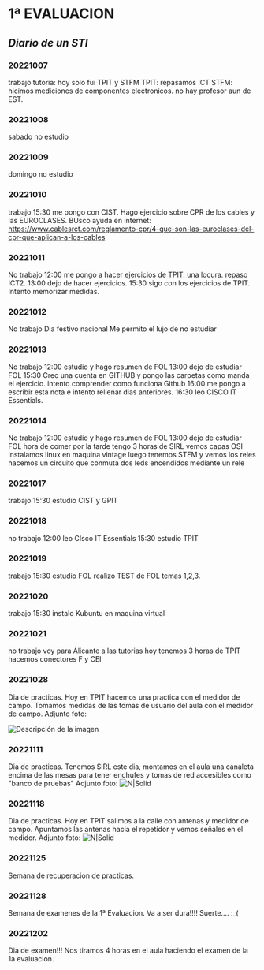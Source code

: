 # 1ª EVALUACION

## _Diario de un STI_

### 20221007

trabajo
tutoria: hoy solo fui TPIT y STFM
TPIT: repasamos ICT
STFM: hicimos mediciones de componentes electronicos.
no hay profesor aun de EST.

### 20221008

sabado
no estudio

### 20221009

domingo
no estudio

### 20221010

trabajo
15:30 me pongo con CIST. Hago ejercicio sobre CPR de los cables y las EUROCLASES. BUsco ayuda en internet: https://www.cablesrct.com/reglamento-cpr/4-que-son-las-euroclases-del-cpr-que-aplican-a-los-cables



### 20221011

No trabajo
12:00 me pongo a hacer ejercicios de TPIT. una locura. repaso ICT2.
13:00 dejo de hacer ejercicios.
15:30 sigo con los ejercicios de TPIT. Intento memorizar medidas.

### 20221012

No trabajo
Dia festivo nacional
Me permito el lujo de no estudiar

### 20221013

No trabajo
12:00 estudio y hago resumen de FOL
13:00 dejo de estudiar FOL
15:30 Creo una cuenta en GITHUB y pongo las carpetas como manda el ejercicio. intento comprender como funciona Github
16:00 me pongo a escribir esta nota e intento rellenar dias anteriores.
16:30 leo CISCO IT Essentials.

### 20221014

No trabajo
12:00 estudio y hago resumen de FOL
13:00 dejo de estudiar FOL
hora de comer
por la tarde tengo 3 horas de SIRL
vemos capas OSI
instalamos linux en maquina vintage
luego tenemos STFM y vemos los reles
hacemos un circuito que conmuta dos leds encendidos mediante un rele


### 20221017

trabajo
15:30 estudio CIST y GPIT


### 20221018

no trabajo
12:00 leo CIsco IT Essentials
15:30 estudio TPIT


### 20221019

trabajo
15:30 estudio FOL
realizo TEST de FOL temas 1,2,3.


### 20221020

trabajo
15:30 instalo Kubuntu en maquina virtual

### 20221021

no trabajo
voy para Alicante a las tutorias
hoy tenemos 3 horas de TPIT
hacemos conectores F y CEI

### 20221028

Dia de practicas.
Hoy en TPIT hacemos una practica con el medidor de campo.
Tomamos medidas de las tomas de usuario del aula con el medidor de campo.
Adjunto foto:

<image src="/IMAGES/20221111_Rabaneda_Montes.JPEG" alt="Descripción de la imagen">

### 20221111

Dia de practicas.
Tenemos SIRL
este dia, montamos en el aula una canaleta encima de las mesas para tener enchufes y tomas de red accesibles como "banco de pruebas"
Adjunto foto:
![N|Solid](https://github.com/djmelgo/Logbook/blob/main/IMAGES/1%C2%AA%20Evaluacion/20221111_Rabaneda_Montes.JPEG?raw=true)


### 20221118

Dia de practicas.
Hoy en TPIT salimos a la calle con antenas y medidor de campo.
Apuntamos las antenas hacia el repetidor y vemos señales en el medidor.
Adjunto foto:
![N|Solid](https://github.com/djmelgo/Logbook/blob/main/IMAGES/1%C2%AA%20Evaluacion/20221118_Rabaneda_Montes.jpg?raw=true)


### 20221125

Semana de recuperacion de practicas.


### 20221128

Semana de examenes de la 1ª Evaluacion.
Va a ser dura!!!!
Suerte....  :_(


### 20221202

Dia de examen!!!
Nos tiramos 4 horas en el aula haciendo el examen de la 1a evaluacion.


